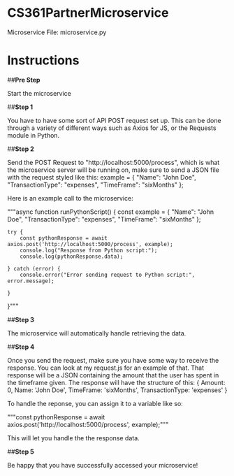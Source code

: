 # CS361PartnerMicroservice

Microservice File: microservice.py

# Instructions

##**Pre Step**

Start the microservice

##**Step 1**

You have to have some sort of API POST request set up. This can be done through a variety of different ways such as Axios for JS, or the Requests module in Python. 

##**Step 2**

Send the POST Request to "http://localhost:5000/process", which is what the microservice server will be running on, make sure to send a JSON file with the request styled like this:
example = {
        "Name": "John Doe",
        "TransactionType": "expenses",
        "TimeFrame": "sixMonths"
    };

Here is an example call to the microservice:

"""async function runPythonScript() {
    const example = {
        "Name": "John Doe",
        "TransactionType": "expenses",
        "TimeFrame": "sixMonths"
    };

    try {
        const pythonResponse = await axios.post('http://localhost:5000/process', example);
        console.log("Response from Python script:");
        console.log(pythonResponse.data);
        
    } catch (error) {
        console.error("Error sending request to Python script:", error.message);
       
    }
}"""

##**Step 3**

The microservice will automatically handle retrieving the data.

##**Step 4**

Once you send the request, make sure you have some way to receive the response. You can look at my request.js for an example of that. That response will be a JSON containing the amount that 
the user has spent in the timeframe given.
The response will have the structure of this:
{
  Amount: 0,
  Name: 'John Doe',
  TimeFrame: 'sixMonths',
  TransactionType: 'expenses'
}

To handle the reponse, you can assign it to a variable like so:

"""const pythonResponse = await axios.post('http://localhost:5000/process', example);"""


This will let you handle the the response data.

##**Step 5**

Be happy that you have successfully accessed your microservice!
